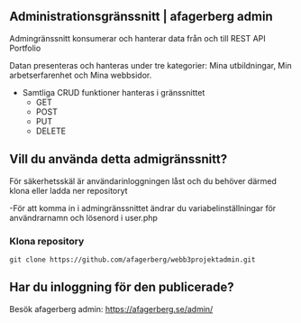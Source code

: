 ## Administrationsgränssnitt | afagerberg admin

Admingränssnitt konsumerar och hanterar data från och till REST API Portfolio

Datan presenteras och hanteras under tre kategorier: Mina utbildningar, Min arbetserfarenhet och Mina webbsidor. 

* Samtliga CRUD funktioner hanteras i gränssnittet
    - GET
    - POST
    - PUT
    - DELETE


## Vill du använda detta admigränssnitt?
För säkerhetsskäl är användarinloggningen låst och du behöver därmed klona eller ladda ner repositoryt

-För att komma in i admingränssnittet ändrar du variabelinställningar för användrarnamn och lösenord i user.php 

### Klona repository
`git clone https://github.com/afagerberg/webb3projektadmin.git`

## Har du inloggning för den publicerade?
Besök afagerberg admin: https://afagerberg.se/admin/ 